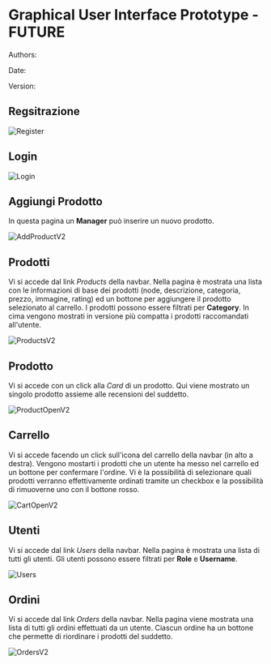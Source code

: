 # Graphical User Interface Prototype - FUTURE

Authors:

Date:

Version:

## Regsitrazione

![Register](./gui/register.png)

## Login

![Login](./gui/login.png)

## Aggiungi Prodotto

In questa pagina un **Manager** può inserire un nuovo prodotto.

![AddProductV2](./gui/add_product-V2.png)

## Prodotti

Vi si accede dal link _Products_ della navbar. Nella pagina è mostrata una lista con le informazioni di base dei prodotti (node, descrizione, categoria, prezzo, immagine, rating) ed un bottone per aggiungere il prodotto selezionato al carrello. I prodotti possono essere filtrati per **Category**. In cima vengono mostrati in versione più compatta i prodotti raccomandati all'utente.

![ProductsV2](./gui/products-V2.png)

## Prodotto

Vi si accede con un click alla _Card_ di un prodotto. Qui viene mostrato un singolo prodotto assieme alle recensioni del suddetto.

![ProductOpenV2](./gui/product_open-V2.png)

## Carrello

Vi si accede facendo un click sull'icona del carrello della navbar (in alto a destra). Vengono mostarti i prodotti che un utente ha messo nel carrello ed un bottone per confermare l'ordine. Vi è la possibilità di selezionare quali prodotti verranno effettivamente ordinati tramite un checkbox e la possibilità di rimuoverne uno con il bottone rosso.

![CartOpenV2](./gui/cart_open-V2.png)

## Utenti

Vi si accede dal link _Users_ della navbar. Nella pagina è mostrata una lista di tutti gli utenti. Gli utenti possono essere filtrati per **Role** e **Username**.

![Users](./gui/users.png)

## Ordini

Vi si accede dal link _Orders_ della navbar. Nella pagina viene mostrata una lista di tutti gli ordini effettuati da un utente. Ciascun ordine ha un bottone che permette di riordinare i prodotti del suddetto.

![OrdersV2](./gui/orders-V2.png)
